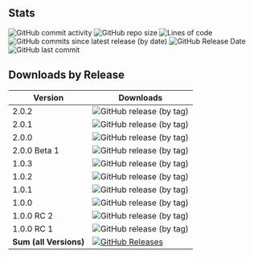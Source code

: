 ## Stats

![GitHub commit activity](https://img.shields.io/github/commit-activity/y/JensKrumsieck/PorphyStruct)
![GitHub repo size](https://img.shields.io/github/repo-size/jenskrumsieck/porphystruct)
![Lines of code](https://img.shields.io/tokei/lines/github/jenskrumsieck/porphystruct)
![GitHub commits since latest release (by date)](https://img.shields.io/github/commits-since/jenskrumsieck/porphystruct/latest)
![GitHub Release Date](https://img.shields.io/github/release-date/jenskrumsieck/porphystruct)
![GitHub last commit](https://img.shields.io/github/last-commit/jenskrumsieck/porphystruct)

## Downloads by Release
|Version|Downloads|
|-|-|
|2.0.2| ![GitHub release (by tag)](https://img.shields.io/github/downloads/jenskrumsieck/porphystruct/v2.0.2/total) |
|2.0.1 | ![GitHub release (by tag)](https://img.shields.io/github/downloads/jenskrumsieck/porphystruct/v2.0.1/total) |
|2.0.0 | ![GitHub release (by tag)](https://img.shields.io/github/downloads/jenskrumsieck/porphystruct/v2.0.0/total) |
|2.0.0 Beta 1 | ![GitHub release (by tag)](https://img.shields.io/github/downloads/jenskrumsieck/porphystruct/v2.0.0-beta.1/total) |
|1.0.3 | ![GitHub release (by tag)](https://img.shields.io/github/downloads/jenskrumsieck/porphystruct/v1.0.3/total) |
|1.0.2 | ![GitHub release (by tag)](https://img.shields.io/github/downloads/jenskrumsieck/porphystruct/v1.0.2/total) |
|1.0.1 | ![GitHub release (by tag)](https://img.shields.io/github/downloads/jenskrumsieck/porphystruct/v1.0.1/total) |
|1.0.0 | ![GitHub release (by tag)](https://img.shields.io/github/downloads/jenskrumsieck/porphystruct/v1.0.0/total) |
|1.0.0 RC 2 | ![GitHub release (by tag)](https://img.shields.io/github/downloads/jenskrumsieck/porphystruct/v1.0.0-rc2/total) |
|1.0.0 RC 1 | ![GitHub release (by tag)](https://img.shields.io/github/downloads/jenskrumsieck/porphystruct/v1.0.0-rc1/total) |
|**Sum (all Versions)**|[![GitHub Releases](https://img.shields.io/github/downloads-pre/JensKrumsieck/PorphyStruct/total)](https://github.com/JensKrumsieck/PorphyStruct/releases/latest)|
